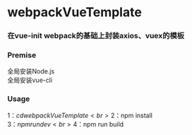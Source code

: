 # webpackVueTemplate
### 在vue-init webpack的基础上封装axios、vuex的模板

### Premise <br>
全局安装Node.js <br>
全局安装vue-cli <br>

### Usage <br>
1：$cd webpackVueTemplate <br>
2：$npm install <br>
3：$npm run dev <br>
4：$npm run build <br>
